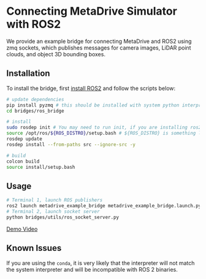 # Connecting MetaDrive Simulator with ROS2

We provide an example bridge for connecting MetaDrive and ROS2 using zmq sockets, which publishes messages for camera
images, LiDAR point clouds, and object 3D bounding boxes.

## Installation

To install the bridge, first [install ROS2](https://docs.ros.org/en/humble/Installation.html) and follow the scripts
below:

```bash
# update dependencies
pip install pyzmq # this should be installed with system python interpreter
cd bridges/ros_bridge

# install
sudo rosdep init # You may need to run init, if you are installing ros2 for the first time
source /opt/ros/${ROS_DISTRO}/setup.bash # ${ROS_DISTRO} is something like foxy, iron 
rosdep update
rosdep install --from-paths src --ignore-src -y

# build
colcon build
source install/setup.bash
```

## Usage

```bash
# Terminal 1, launch ROS publishers
ros2 launch metadrive_example_bridge metadrive_example_bridge.launch.py
# Terminal 2, launch socket server
python bridges/utils/ros_socket_server.py 

```

[Demo Video](https://www.youtube.com/watch?v=WWwdnURnOBM&list=TLGGdRGbC4RGzhAxNzEwMjAyMw)


## Known Issues
If you are using the `conda`, it is very likely that the interpreter will not match the system interpreter 
and will be incompatible with ROS 2 binaries. 